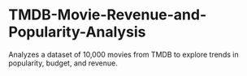 # TMDB-Movie-Revenue-and-Popularity-Analysis
Analyzes a dataset of 10,000 movies from TMDB to explore trends in popularity, budget, and revenue.
